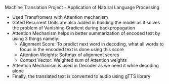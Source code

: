 Machine Translation Project - Application of Natural Language Processing
- Used Transfromers with Attention mechanism
- Gated Recurrent Units are also added in building the model as it solves the problem of Vanishing Gradient during backpropagation
- Attention Mechanism helps in better summarization of encoded text by using 3 things namely: 
  - Alignment Score: To predict next word in decoding, what all words to focus in the encoded text is done using this score
  - Attention Weights: Softmax of alignment scores
  - Context Vector: Weighted sum of Attention weights
 - Attention Mechanism is used in Decoder as we need it while decoding alone
 - Finally, the translated text is converted to audio using gTTS library
